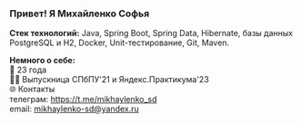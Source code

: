 ### Привет! Я Михайленко Софья 
<!--  
 Java-разработчик -->
**Стек технологий:** Java, Spring Boot, Spring Data, Hibernate, базы данных PostgreSQL и H2, Docker, Unit-тестирование, Git, Maven.

**Немного о себе:** <br>
:blossom: 23 года <br>
:woman_student: Выпускница СПбПУ'21 и Яндекс.Практикума'23 <br>
:globe_with_meridians: Контакты <br>
      телеграм: https://t.me/mikhaylenko_sd <br>
      email: mikhaylenko-sd@yandex.ru

